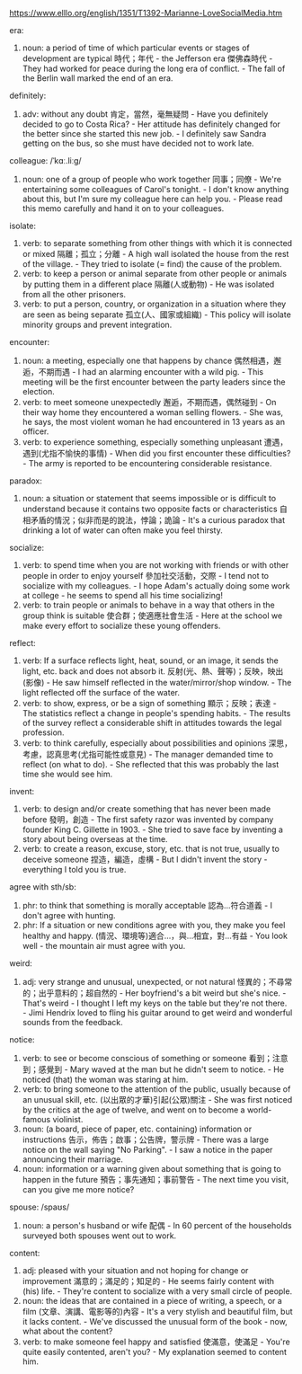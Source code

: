 https://www.elllo.org/english/1351/T1392-Marianne-LoveSocialMedia.htm

era:
  1. noun: a period of time of which particular events or stages of development are typical  時代；年代
    - the Jefferson era  傑佛森時代
    - They had worked for peace during the long era of conflict.
    - The fall of the Berlin wall marked the end of an era.

definitely:
  1. adv: without any doubt  肯定，當然，毫無疑問
    - Have you definitely decided to go to Costa Rica?
    - Her attitude has definitely changed for the better since she started this new job.
    - I definitely saw Sandra getting on the bus, so she must have decided not to work late.

colleague:  /ˈkɑː.liːɡ/
  1. noun: one of a group of people who work together  同事；同僚
    - We're entertaining some colleagues of Carol's tonight.
    - I don't know anything about this, but I'm sure my colleague here can help you.
    - Please read this memo carefully and hand it on to your colleagues.

isolate:
  1. verb: to separate something from other things with which it is connected or mixed  隔離；孤立；分離
    - A high wall isolated the house from the rest of the village.
    - They tried to isolate (= find) the cause of the problem.
  2. verb: to keep a person or animal separate from other people or animals by putting them in a different place  隔離(人或動物)
    - He was isolated from all the other prisoners.
  3. verb: to put a person, country, or organization in a situation where they are seen as being separate  孤立(人、國家或組織)
    - This policy will isolate minority groups and prevent integration.

encounter:
  1. noun: a meeting, especially one that happens by chance  偶然相遇，邂逅，不期而遇
    - I had an alarming encounter with a wild pig.
    - This meeting will be the first encounter between the party leaders since the election.
  2. verb: to meet someone unexpectedly  邂逅，不期而遇，偶然碰到
    - On their way home they encountered a woman selling flowers.
    - She was, he says, the most violent woman he had encountered in 13 years as an officer.
  3. verb: to experience something, especially something unpleasant  遭遇，遇到(尤指不愉快的事情)
    - When did you first encounter these difficulties?
    - The army is reported to be encountering considerable resistance.

paradox:
  1. noun: a situation or statement that seems impossible or is difficult to understand because it contains two opposite facts or characteristics  自相矛盾的情況；似非而是的說法，悖論；詭論
    - It's a curious paradox that drinking a lot of water can often make you feel thirsty.

socialize:
  1. verb: to spend time when you are not working with friends or with other people in order to enjoy yourself  參加社交活動，交際
    - I tend not to socialize with my colleagues.
    - I hope Adam's actually doing some work at college - he seems to spend all his time socializing!
  2. verb: to train people or animals to behave in a way that others in the group think is suitable  使合群；使適應社會生活
    - Here at the school we make every effort to socialize these young offenders.

reflect:
  1. verb: If a surface reflects light, heat, sound, or an image, it sends the light, etc. back and does not absorb it.  反射(光、熱、聲等)；反映，映出(影像)
    - He saw himself reflected in the water/mirror/shop window.
    - The light reflected off the surface of the water.
  2. verb: to show, express, or be a sign of something  顯示；反映；表達
    - The statistics reflect a change in people's spending habits.
    - The results of the survey reflect a considerable shift in attitudes towards the legal profession.
  3. verb: to think carefully, especially about possibilities and opinions  深思，考慮，認真思考(尤指可能性或意見)
    - The manager demanded time to reflect (on what to do).
    - She reflected that this was probably the last time she would see him.

invent:
  1. verb: to design and/or create something that has never been made before  發明，創造
    - The first safety razor was invented by company founder King C. Gillette in 1903.
    - She tried to save face by inventing a story about being overseas at the time.
  2. verb: to create a reason, excuse, story, etc. that is not true, usually to deceive someone  捏造，編造，虛構
    - But I didn't invent the story - everything I told you is true.

agree with sth/sb:
  1. phr: to think that something is morally acceptable  認為…符合道義
    - I don't agree with hunting.
  2. phr: If a situation or new conditions agree with you, they make you feel healthy and happy.  (情況、環境等)適合…，與…相宜，對…有益
    - You look well - the mountain air must agree with you.

weird:
  1. adj: very strange and unusual, unexpected, or not natural  怪異的；不尋常的；出乎意料的；超自然的
    - Her boyfriend's a bit weird but she's nice.
    - That's weird - I thought I left my keys on the table but they're not there.
    - Jimi Hendrix loved to fling his guitar around to get weird and wonderful sounds from the feedback.

notice:
  1. verb: to see or become conscious of something or someone  看到；注意到；感覺到
    - Mary waved at the man but he didn't seem to notice.
    - He noticed (that) the woman was staring at him.
  2. verb: to bring someone to the attention of the public, usually because of an unusual skill, etc.  (以出眾的才華)引起(公眾)關注
    - She was first noticed by the critics at the age of twelve, and went on to become a world-famous violinist.
  3. noun: (a board, piece of paper, etc. containing) information or instructions  告示，佈告；啟事；公告牌，警示牌
    - There was a large notice on the wall saying "No Parking".
    - I saw a notice in the paper announcing their marriage.
  4. noun: information or a warning given about something that is going to happen in the future  預告；事先通知；事前警告
    - The next time you visit, can you give me more notice?

spouse:  /spaʊs/
  1. noun: a person's husband or wife  配偶
    - In 60 percent of the households surveyed both spouses went out to work.

content:
  1. adj: pleased with your situation and not hoping for change or improvement  滿意的；滿足的；知足的
    - He seems fairly content with (his) life.
    - They're content to socialize with a very small circle of people.
  2. noun: the ideas that are contained in a piece of writing, a speech, or a film  (文章、演講、電影等的)內容
    - It's a very stylish and beautiful film, but it lacks content.
    - We've discussed the unusual form of the book - now, what about the content?
  3. verb: to make someone feel happy and satisfied  使滿意，使滿足
    - You're quite easily contented, aren't you?
    - My explanation seemed to content him.
